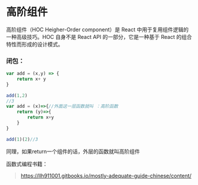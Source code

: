 # 高阶组件

高阶组件（HOC Heigher-Order component）是 React 中用于复用组件逻辑的一种高级技巧。HOC 自身不是 React API 的一部分，它是一种基于 React 的组合特性而形成的设计模式。





### 闭包：

```javascript
var add = (x,y) => {
    return x+ y 
}
 
add(1,2)
//3
var add = (x)=>{//外面这一层函数就叫 ：高阶函数
    return (y)=>{
        return x+y 
    }
}
 
add(1)(2)//3
```

同理，如果return一个组件的话，外层的函数就叫高阶组件

函数式编程书籍：

> https://llh911001.gitbooks.io/mostly-adequate-guide-chinese/content/